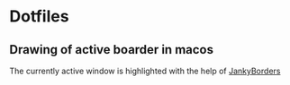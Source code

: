 # Dotfiles

## Drawing of active boarder in macos

The currently active window is highlighted with the help of [JankyBorders](https://github.com/FelixKratz/JankyBorders)
